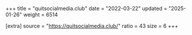 +++
title = "quitsocialmedia.club"
date = "2022-03-22"
updated = "2025-01-26"
weight = 6514

[extra]
source = "https://quitsocialmedia.club/"
ratio = 43
size = 6
+++
